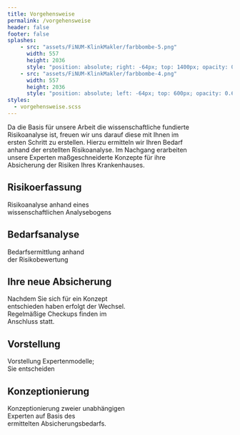 ```yaml
---
title: Vorgehensweise
permalink: /vorgehensweise
header: false
footer: false
splashes:
    - src: "assets/FiNUM-KlinkMakler/farbbombe-5.png"
      width: 557
      height: 2036
      style: "position: absolute; right: -64px; top: 1400px; opacity: 0.6;"
    - src: "assets/FiNUM-KlinkMakler/farbbombe-4.png"
      width: 557
      height: 2036
      style: "position: absolute; left: -64px; top: 600px; opacity: 0.6;"
styles:
  - vorgehensweise.scss
---
```


Da die Basis für unsere Arbeit die wissenschaftliche fundierte <br>
Risikoanalyse ist, freuen wir uns darauf diese mit Ihnen im <br>
ersten Schritt zu erstellen. Hierzu ermitteln wir Ihren Bedarf <br>
anhand der erstellten Risikoanalyse. Im Nachgang erarbeiten <br>
unsere Experten maßgeschneiderte Konzepte für ihre <br>
Absicherung der Risiken Ihres Krankenhauses.


## Risikoerfassung

Risikoanalyse anhand eines <br>
wissenschaftlichen Analysebogens

## Bedarfsanalyse

Bedarfsermittlung anhand <br>
der Risikobewertung

## Ihre neue Absicherung

Nachdem Sie sich für ein Konzept <br>
entschieden haben erfolgt der Wechsel. <br>
Regelmäßige Checkups finden im <br>
Anschluss statt.

## Vorstellung

Vorstellung Expertenmodelle; <br>
Sie entscheiden

## Konzeptionierung

Konzeptionierung zweier unabhängigen <br>
Experten auf Basis des <br>
ermittelten Absicherungsbedarfs.

